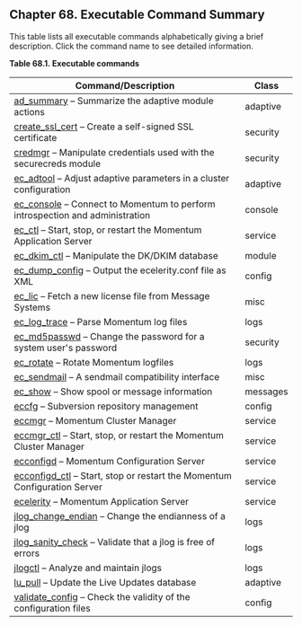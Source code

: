 ## Chapter 68. Executable Command Summary

This table lists all executable commands alphabetically giving a brief description. Click the command name to see detailed information.

<a name="exe.commands-all"></a>

**Table 68.1. Executable commands**

| Command/Description | Class |
| --- | --- |
| [ad_summary](executable.ad_summary.php "ad_summary") – Summarize the adaptive module actions | adaptive |
| [create_ssl_cert](executable.create_ssl_cert.php "create_ssl_cert") – Create a self-signed SSL certificate | security |
| [credmgr](executable.credmgr.php "credmgr") – Manipulate credentials used with the securecreds module | security |
| [ec_adtool](executable.ec_adtool.php "ec_adtool") – Adjust adaptive parameters in a cluster configuration | adaptive |
| [ec_console](executable.ec_console.php "ec_console") – Connect to Momentum to perform introspection and administration | console |
| [ec_ctl](executable.ec_ctl.php "ec_ctl") – Start, stop, or restart the Momentum Application Server | service |
| [ec_dkim_ctl](executable.ec_dkim_ctl.php "ec_dkim_ctl") – Manipulate the DK/DKIM database | module |
| [ec_dump_config](executable.ec_dump_config.php "ec_dump_config") – Output the ecelerity.conf file as XML | config |
| [ec_lic](executable.ec_lic.php "ec_lic") – Fetch a new license file from Message Systems | misc |
| [ec_log_trace](executable.ec_log_trace.php "ec_log_trace") – Parse Momentum log files | logs |
| [ec_md5passwd](executable.ec_md5passwd.php "ec_md5passwd") – Change the password for a system user's password | security |
| [ec_rotate](executable.ec_rotate.php "ec_rotate") – Rotate Momentum logfiles | logs |
| [ec_sendmail](executable.ec_sendmail.php "ec_sendmail") – A sendmail compatibility interface | misc |
| [ec_show](executable.ec_show.php "ec_show") – Show spool or message information | messages |
| [eccfg](executable.eccfg.php "eccfg") – Subversion repository management | config |
| [eccmgr](executable.eccmgr.php "eccmgr") – Momentum Cluster Manager | service |
| [eccmgr_ctl](executable.eccmgr_ctl.php "eccmgr_ctl") – Start, stop, or restart the Momentum Cluster Manager | service |
| [ecconfigd](executable.ecconfigd.php "ecconfigd") – Momentum Configuration Server | service |
| [ecconfigd_ctl](executable.ecconfigd_ctl.php "ecconfigd_ctl") – Start, stop or restart the Momentum Configuration Server | service |
| [ecelerity](executable.ecelerity.php "ecelerity") – Momentum Application Server | service |
| [jlog_change_endian](executable.jlog_change_endian.php "jlog_change_endian") – Change the endianness of a jlog | logs |
| [jlog_sanity_check](executable.jlog_sanity_check.php "jlog_sanity_check") – Validate that a jlog is free of errors | logs |
| [jlogctl](executable.jlogctl.php "jlogctl") – Analyze and maintain jlogs | logs |
| [lu_pull](executable.lu_pull.php "lu_pull") – Update the Live Updates database | adaptive |
| [validate_config](executable.validate_config.php "validate_config") – Check the validity of the configuration files | config |
